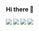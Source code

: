 ### Hi there 👋

<!--
**ning222222/ning222222** is a ✨ _special_ ✨ repository because its `README.md` (this file) appears on your GitHub profile.

Here are some ideas to get you started:

- 🔭 I’m currently working on ...
- 🌱 I’m currently learning ...
- 👯 I’m looking to collaborate on ...
- 🤔 I’m looking for help with ...
- 💬 Ask me about ...
- 📫 How to reach me: ...
- 😄 Pronouns: ...
- ⚡ Fun fact: ...
-->
<img src="https://img.shields.io/badge/Node.js-색코드?style=for-the-badge&logo=이미지 이름&logoColor=black">
<img src="https://img.shields.io/badge/React-색코드?style=for-the-badge&logo=이미지 이름&logoColor=black">
<img src="https://img.shields.io/badge/Python-색코드?style=for-the-badge&logo=이미지 이름&logoColor=black">
<a href="버튼을 눌렀을 때 이동할 링크" target="_blank"><img src="https://img.shields.io/badge/typescript-black?style=flat-square&logo=typescript&logoColor=white"/></a>
